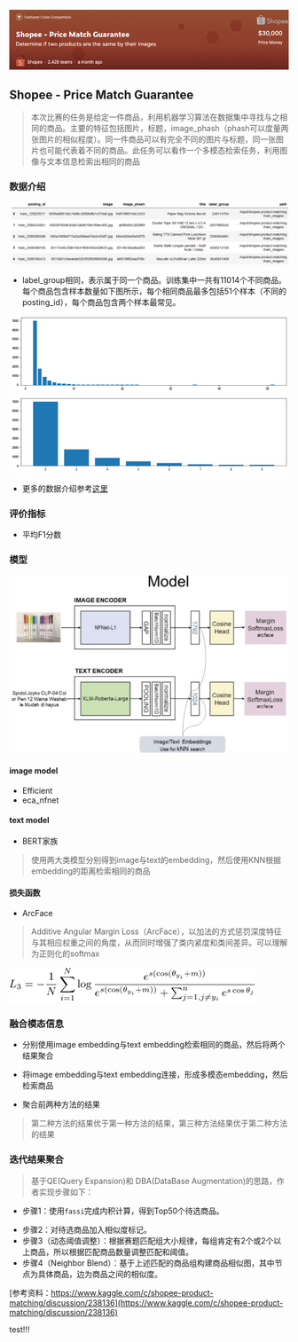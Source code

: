 ![image-20210626160222604](figure/image-20210626160222604.png)

## Shopee - Price Match Guarantee

> 本次比赛的任务是给定一件商品，利用机器学习算法在数据集中寻找与之相同的商品。主要的特征包括图片，标题，image_phash（phash可以度量两张图片的相似程度）。同一件商品可以有完全不同的图片与标题，同一张图片也可能代表着不同的商品。此任务可以看作一个多模态检索任务，利用图像与文本信息检索出相同的商品

### 数据介绍

![image-20210626181553477](figure/image-20210626181553477.png)

+ label_group相同，表示属于同一个商品。训练集中一共有11014个不同商品。每个商品包含样本数量如下图所示，每个相同商品最多包括51个样本（不同的posting_id），每个商品包含两个样本最常见。

<img src="figure/image-20210626184643462.png" alt="image-20210626184643462" style="zoom:80%;" />

+ 更多的数据介绍参考[这里](https://github.com/BITprogramMan/kaggle_shopee/blob/master/data_analysis.md)

### 评价指标

+ 平均F1分数

### 模型

![image-20210627201553310](figure/image-20210627201553310.png)

#### image model

+ Efficient
+ eca_nfnet

#### text model

+ BERT家族

> 使用两大类模型分别得到image与text的embedding，然后使用KNN根据embedding的距离检索相同的商品

#### 损失函数

+ ArcFace

> Additive Angular Margin Loss（ArcFace），以加法的方式惩罚深度特征与其相应权重之间的角度，从而同时增强了类内紧度和类间差异。可以理解为正则化的softmax

<img src="figure/image-20210627203726095.png" alt="image-20210627203726095" style="zoom: 50%;" />

### 融合模态信息

+ 分别使用image embedding与text embedding检索相同的商品，然后将两个结果聚合
+ 将image embedding与text embedding连接，形成多模态embedding，然后检索商品

+ 聚合前两种方法的结果

> 第二种方法的结果优于第一种方法的结果，第三种方法结果优于第二种方法的结果

### 迭代结果聚合

> 基于QE(Query Expansion)和 DBA(DataBase Augmentation)的思路，作者实现步骤如下：

+ 步骤1：使用`fassi`完成内积计算，得到Top50个待选商品。

- 步骤2：对待选商品加入相似度标记。
- 步骤3（动态阈值调整）：根据赛题匹配组大小规律，每组肯定有2个或2个以上商品，所以根据匹配商品数量调整匹配和阈值。
- 步骤4（Neighbor Blend）：基于上述匹配的商品组构建商品相似图，其中节点为具体商品，边为商品之间的相似度。

[参考资料：https://www.kaggle.com/c/shopee-product-matching/discussion/238136](https://www.kaggle.com/c/shopee-product-matching/discussion/238136)







test!!!





